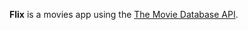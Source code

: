
**Flix** is a movies app using the [The Movie Database API](http://docs.themoviedb.apiary.io/#).


